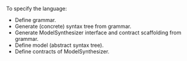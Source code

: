 To specify the language:
- Define grammar.
- Generate (concrete) syntax tree from grammar.
- Generate ModelSynthesizer interface and contract scaffolding from grammar.
- Define model (abstract syntax tree).
- Define contracts of ModelSynthesizer.
